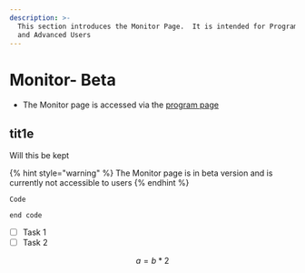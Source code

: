 ```yaml
---
description: >-
  This section introduces the Monitor Page.  It is intended for Program Users
  and Advanced Users
---
```


# Monitor- Beta

* The Monitor page is accessed via the [program page](https://program-user-docs.preignition.org/~/edit/drafts/-LFMf79wbvb88HHUPzQV/users-program-and-advanced/portfolio)​

<div id="startBlock">
  <!-- keepthis -->
</div>

## tit1e
Will this be kept

<div id="endBlock">
  <!-- keepthis -->
</div>


{% hint style="warning" %}
The Monitor page is in beta version and is currently not accessible to users
{% endhint %}

```text
Code

end code 
```

* [ ] Task 1
* [ ] Task 2

$$
a = b *2
$$